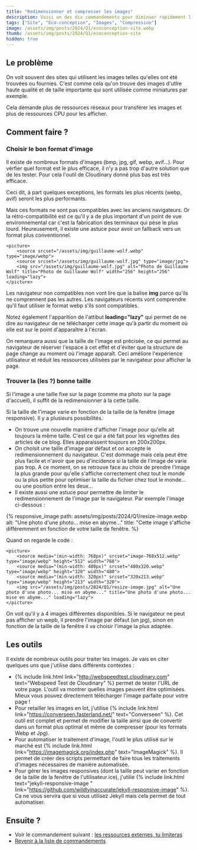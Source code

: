 ```yaml
---
title: "Redimensionner et compresser les images"
description: Voici un des dix commandements pour diminuer rapidement l'empreinte environnementale d'un site internet.
tags: ["Site", "Eco-conception", "Images", "Compression"]
image: /assets/img/posts/2024/Q1/ecoconception-site.webp
thumb: /assets/img/posts/2024/Q1/ecoconception-site
hidden: true
---
```


## Le problème 
On voit souvent des sites qui utilisent les images telles qu'elles ont été trouvées ou fournies. C'est comme cela qu'on trouve des images d'utlre haute qualité et de taille importante qui sont utilisée comme miniatures par exemple.

Cela demande plus de ressources réseaux pour transférer les images et plus de ressources CPU pour les afficher.

## Comment faire ?

### Choisir le bon format d'image

Il existe de nombreux formats d'images (bmp, jpg, gif, webp, avif...). Pour vérfier quel format est le plus efficace, il n'y a pas trop d'autre solution que de les tester. Pour cela l'outil de Cloudinary donné plus bas est très efficace.

Ceci dit, à part quelques exceptions, les formats les plus récents (webp, avif) seront les plus performants.

Mais ces formats ne sont pas compatibles avec les anciens navigateurs. Or la rétro-compatibilité est ce qu'il y a de plus important d'un point de vue environnemental car c'est la fabrication des terminaux qui pèse le plus lourd. Heureusement, il existe une astuce pour avoir un fallback vers un format plus conventionnel.

```
<picture>
    <source srcset="/assets/img/guillaume-wolf.webp" type="image/webp">
    <source srcset="/assets/img/guillaume-wolf.jpg" type="image/jpg"> 
    <img src="/assets/img/guillaume-wolf.jpg" alt="Photo de Guillaume Wolf" title="Photo de Guillaume Wolf" width="256" height="256" loading="lazy">
</picture>
```
Les navigateur non compatibles non vont lire que la balise **img** parce qu'ils ne comprennent pas les autres. Les navigateurs récents vont comprendre qu'il faut utiliser le format webp s'ils sont compatibles.

Notez également l'apparition de l'attibut **loading="lazy"** qui permet de ne dire au navigateur de ne télécharger cette image qu'à partir du moment où elle est sur le point d'apparaître à l'écran. 

On remarquera aussi que la taille de l'image est précisée, ce qui permet au navigateur de réserver l'espace à cet effet et d'éviter que la structure de page change au moment où l'image apparaît. Ceci améliore l'expérience utilisateur et réduit les ressources utilisées par le navigateur pour afficher la page.

### Trouver la (les ?) bonne taille

Si l'image a une taille fixe sur la page (comme ma photo sur la page d'accueil), il suffit de la redimensionner à la cette taille.

Si la taille de l'image varie en fonction de la taille de la fenêtre (image responsive). Il y a plusieurs possibilités.
- On trouve une nouvelle manière d'afficher l'image pour qu'elle ait toujours la même taille. C'est ce qui a été fait pour les vignettes des articles de ce blog. Elles apparaissent toujours en 200x200px.
- On choisit une taille d'image par défaut et on accepte le redimensionnement du navigateur. C'est dommage mais cela peut être plus facile et n'avoir que peu d'incidence si la taille de l'image de varie pas trop. A ce moment, on se retrouve face au choix de prendre l'image la plus grande pour qu'elle s'affiche correctement chez tout le monde ou la plus petite pour optimiser la taille du fichier chez tout le monde... ou une position entre les deux...
- Il existe aussi une astuce pour permettre de limiter le redimensionnement de l'image par le navigateur. Par exemple l'image ci-dessous :

{% responsive_image 
  path: assets/img/posts/2024/Q1/resize-image.webp 
  alt: "Une photo d'une photo... mise en abyme..." 
  title: "Cette image s'affiche différemment en fonction de votre taille de fenêtre.
%}

Quand on regarde le code : 
```
<picture>
    <source media="(min-width: 768px)" srcset="image-768x512.webp" type="image/webp" height="512" width="768">
    <source media="(min-width: 480px)" srcset="480x320.webp" type="image/webp" height="320" width="480">
    <source media="(min-width: 320px)" srcset="320x213.webp" type="image/webp" height="213" width="320">
    <img src="/assets/img/posts/2024/Q1/resize-image.jpg" alt="Une photo d'une photo... mise en abyme..." title="Une photo d'une photo... mise en abyme..." loading="lazy">
</picture>
```
On voit qu'il y a 4 images différentes disponibles. Si le navigateur ne peut pas afficher un wepb, il prendre l'image par défaut (un jpg), sinon en fonction de la taille de la fenêtre il va choisir l'image la plus adaptée.

## Les outils

Il existe de nombreux outils pour traiter les images. Je vais en citer quelques uns que j'utilise dans différents contextes :

- {% include link.html link="http://webspeedtest.cloudinary.com" text="Webspeed Test de Cloudinary" %} permet de tester l'URL de votre page. L'outil va montrer quelles images peuvent être optimisées. Mieux vous pouvez directement télécharger l'image parfaite pour votre page !
- Pour retailler les images en lot, j'utilise {% include link.html link="https://converseen.fasterland.net/" text="Converseen" %}. Cet outil est complet et permet de modifier la taille ainsi que de convertir dans un format plus optimal et même de compresser (pour les formats Webp et Jpg).
- Pour automatiser le traitement d'image, l'outil le plus utilisé sur le marché est {% include link.html link="https://imagemagick.org/index.php" text="ImageMagick" %}. Il permet de créer des scripts permettant de faire tous les traitements d'images nécessaires de manière automatisée.
- Pour gérer les images responsives (dont la taille peut varier en fonction de la taille de la fenêtre de l'utilisateur.ice), j'utilie {% include link.html text="jekyll-responsive-image " link="https://github.com/wildlyinaccurate/jekyll-responsive-image" %}. Ca ne vous servira que si vous utilisez Jekyll mais cela permet de tout automatiser.

## Ensuite ?

- Voir le commandement suivant : [les ressources externes, tu limiteras](02-limiter-ressources-externes.html)
- [Revenir à la liste de commandements](dix-min-pour-reduire-empreinte-environnementale-site.html)